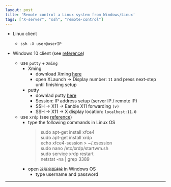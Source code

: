 ```yaml
---
layout: post
title: 'Remote control a Linux system from Windows/Linux'
tags: ["X-server", "ssh", "remote-control"]
---
```


- Linux client
  - `ssh -X user@userIP`
  
- Windows 10 client (see [reference](https://qingnansun.com/windows%E7%94%B5%E8%84%91%E8%BF%9E%E6%8E%A5linux%E6%9C%8D%E5%8A%A1%E5%99%A8%E8%B7%91python%E7%A8%8B%E5%BA%8F%E4%B8%8D%E6%98%BE%E7%A4%BA%E5%9B%BE%E5%BD%A2%E7%9A%84%E8%A7%A3%E5%86%B3%EF%BC%88%E4%BD%BF/))
  - use `putty` + `Xming` 
    - Xming
      - download Xming [here](https://xming.en.softonic.com/)
      - open XLaunch &rarr; Display number: `11` and press next-step until finishing setup
    - putty
      - downlad putty [here](https://www.chiark.greenend.org.uk/~sgtatham/putty/latest.html)
      - Session: IP address setup (server IP / remote IP)
      - SSH &rarr; X11 &rarr; Eanble X11 forwarding `(v)`
      - SSH &rarr; X11 &rarr; X display location: `localhost:11.0`
  - use `xrdp` (see [reference](https://honglung.pixnet.net/blog/post/167257893-windows-%E9%81%A0%E7%AB%AF%E6%A1%8C%E9%9D%A2%E9%80%A3%E7%B7%9A%E5%88%B0-ubuntu-16.04))
    - type the following commands in Linux OS
      > sudo apt-get install xfce4 <br>
      > sudo apt-get install xrdp <br>
      > echo xfce4-session > ~/.xsession <br>
      > sudo nano /etc/xrdp/startwm.sh <br>
      > sudo service xrdp restart <br>
      > netstat -na | grep 3389 <br>
    - open `遠端桌面連線` in Windows OS
      - type username and password

---
